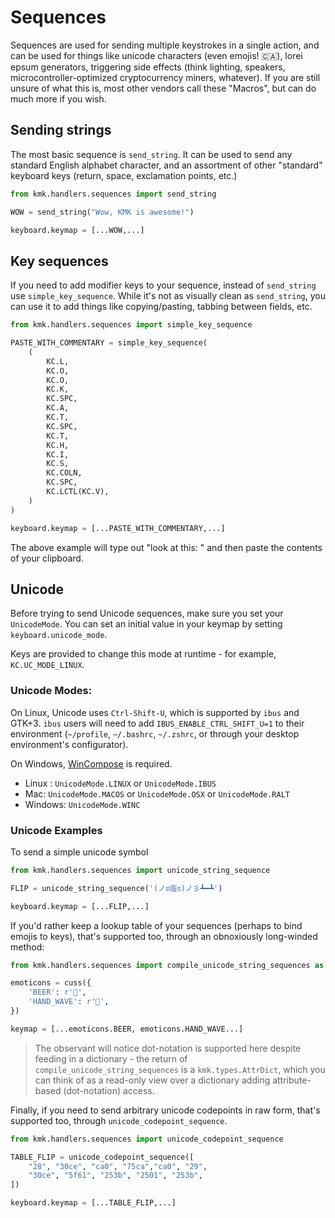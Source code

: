 # Sequences

Sequences are used for sending multiple keystrokes in a single action, and can
be used for things like unicode characters (even emojis! 🇨🇦), lorei epsum
generators, triggering side effects (think lighting, speakers,
microcontroller-optimized cryptocurrency miners, whatever). If you are still
unsure of what this is, most other vendors call these "Macros", but can do much
more if you wish.

## Sending strings
The most basic sequence is `send_string`. It can be used to send any standard
English alphabet character, and an assortment of other "standard" keyboard keys
(return, space, exclamation points, etc.)

```python
from kmk.handlers.sequences import send_string

WOW = send_string("Wow, KMK is awesome!")

keyboard.keymap = [...WOW,...]
```

## Key sequences
If you need to add modifier keys to your sequence, instead of `send_string` use
`simple_key_sequence`. While it's not as visually clean as `send_string`, you can
use it to add things like copying/pasting, tabbing between fields, etc.

```python
from kmk.handlers.sequences import simple_key_sequence

PASTE_WITH_COMMENTARY = simple_key_sequence(
	(
		KC.L,
		KC.O,
		KC.O,
		KC.K,
		KC.SPC,
		KC.A,
		KC.T,
		KC.SPC,
		KC.T,
		KC.H,
		KC.I,
		KC.S,
		KC.COLN,
		KC.SPC,
		KC.LCTL(KC.V),
	)
)

keyboard.keymap = [...PASTE_WITH_COMMENTARY,...]
```

The above example will type out "look at this: " and then paste the contents of your
clipboard.

## Unicode
Before trying to send Unicode sequences, make sure you set your `UnicodeMode`.
You can set an initial value in your keymap by setting `keyboard.unicode_mode`.

Keys are provided to change this mode at runtime - for example, `KC.UC_MODE_LINUX`.


### Unicode Modes:
On Linux, Unicode uses `Ctrl-Shift-U`, which is supported by `ibus` and GTK+3.
`ibus` users will need to add `IBUS_ENABLE_CTRL_SHIFT_U=1` to their environment
(`~/profile`, `~/.bashrc`, `~/.zshrc`, or through your desktop environment's
configurator).

On Windows, [WinCompose](https://github.com/samhocevar/wincompose) is required.

- Linux : `UnicodeMode.LINUX` or `UnicodeMode.IBUS`
- Mac: `UnicodeMode.MACOS` or `UnicodeMode.OSX` or `UnicodeMode.RALT`
- Windows: `UnicodeMode.WINC`


### Unicode Examples

To send a simple unicode symbol
```python
from kmk.handlers.sequences import unicode_string_sequence

FLIP = unicode_string_sequence('(ノಠ痊ಠ)ノ彡┻━┻')

keyboard.keymap = [...FLIP,...]
```

If you'd rather keep a lookup table of your sequences (perhaps to bind emojis to
keys), that's supported too, through an obnoxiously long-winded method:

```python
from kmk.handlers.sequences import compile_unicode_string_sequences as cuss

emoticons = cuss({
	'BEER': r'🍺',
	'HAND_WAVE': r'👋',
})

keymap = [...emoticons.BEER, emoticons.HAND_WAVE...]
```

> The observant will notice dot-notation is supported here despite feeding in a
> dictionary - the return of `compile_unicode_string_sequences` is a
> `kmk.types.AttrDict`, which you can think of as a read-only view over a
> dictionary adding attribute-based (dot-notation) access.

Finally, if you need to send arbitrary unicode codepoints in raw form, that's
supported too, through `unicode_codepoint_sequence`.

```python
from kmk.handlers.sequences import unicode_codepoint_sequence

TABLE_FLIP = unicode_codepoint_sequence([
	"28", "30ce", "ca0", "75ca","ca0", "29",
	"30ce", "5f61", "253b", "2501", "253b",
])

keyboard.keymap = [...TABLE_FLIP,...]
```
